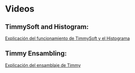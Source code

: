 # Videos

## TimmySoft and Histogram:

[Explicación del funcionamiento de TimmySoft y el Histograma](https://youtu.be/E5EhqxkNfTk)

## Timmy Ensambling:

[Explicación del ensamblaje de Timmy](https://youtu.be/Spi7KuzpxSM)
